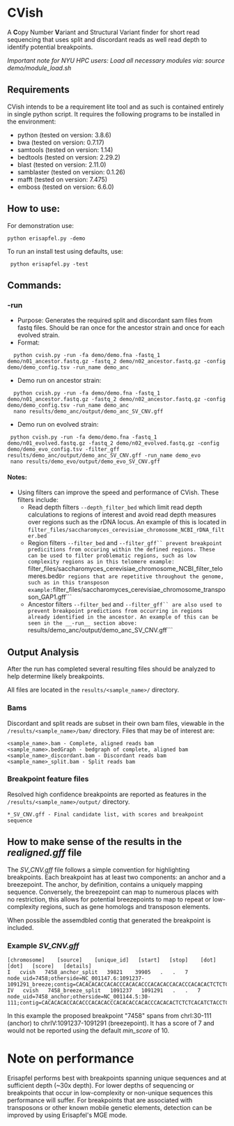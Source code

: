# CVish
A **C**opy Number **V**ariant and Structural Variant finder for short read sequencing that uses split and discordant reads as well read depth to identify potential breakpoints. 

_Important note for NYU HPC users:
 Load all necessary modules via:
	 source demo/module_load.sh_

## Requirements
CVish intends to be a requirement lite tool and as such is contained entirely in single python script. 
It requires the following programs to be installed in the environment:

* python	(tested on version: 3.8.6)
* bwa		(tested on version: 0.7.17)
* samtools	(tested on version: 1.14)
* bedtools	(tested on version: 2.29.2)
* blast		(tested on version: 2.11.0)
* samblaster	(tested on version: 0.1.26)
* mafft		(tested on version: 7.475)
* emboss	(tested on version: 6.6.0)

## How to use:
 For demonstration use:
  ```
  python erisapfel.py -demo
  ```
 To run an install test using defaults, use:
 ```
  python erisapfel.py -test
 ```

## Commands:
 ### -run
 * Purpose: Generates the required split and discordant sam files from fastq files. Should be ran once for the ancestor strain and once for each evolved strain.
  * Format:
 ```
   python cvish.py -run -fa demo/demo.fna -fastq_1 demo/n01_ancestor.fastq.gz -fastq_2 demo/n02_ancestor.fastq.gz -config demo/demo_config.tsv -run_name demo_anc
 ```
 * Demo run on ancestor strain:
 ```
   python cvish.py -run -fa demo/demo.fna -fastq_1 demo/n01_ancestor.fastq.gz -fastq_2 demo/n02_ancestor.fastq.gz -config demo/demo_config.tsv -run_name demo_anc
   nano results/demo_anc/output/demo_anc_SV_CNV.gff
 ```
  * Demo run on evolved strain: 
 ```
  python cvish.py -run -fa demo/demo.fna -fastq_1 demo/n01_evolved.fastq.gz -fastq_2 demo/n02_evolved.fastq.gz -config demo/demo_evo_config.tsv -filter_gff results/demo_anc/output/demo_anc_SV_CNV.gff -run_name demo_evo
  nano results/demo_evo/output/demo_evo_SV_CNV.gff
 ```
 
#### Notes:
* Using filters can improve the speed and performance of CVish. These filters include:
  * Read depth filters ```--depth_filter_bed``` which limit read depth calculations to regions of interest and avoid read depth measures over regions such as the rDNA locus. An example of this is located in ```filter_files/saccharomyces_cerevisiae_chromosome_NCBI_rDNA_filter.bed``` 
  * Region filters ```--filter_bed``` and ```--filter_gff`` prevent breakpoint predicitions from occuring within the defined regions. These can be used to filter problematic regions, such as low complexity regions as in this telomere example:
```filter_files/saccharomyces_cerevisiae_chromosome_NCBI_filter_telomeres.bed```
Or regions that are repetitive throughout the genome, such as in this transposon example:
```filter_files/saccharomyces_cerevisiae_chromosome_transposon_GAP1.gff```
  * Ancestor filters ```--filter_bed``` and ```--filter_gff`` are also used to prevent breakpoint predictions from occurring in regions already identified in the ancestor. An example of this can be seen in the __-run__ section above:
```results/demo_anc/output/demo_anc_SV_CNV.gff```  

## Output Analysis 
After the run has completed several resulting files should be analyzed to help determine likely breakpoints.

All files are located in the ```results/<sample_name>/``` directory.

### Bams 
Discordant and split reads are subset in their own bam files, viewable in the ```/results/<sample_name>/bam/``` directory. Files that may be of interest are:
```
<sample_name>.bam - Complete, aligned reads bam
<sample_name>.bedGraph - bedgraph of complete, aligned bam
<sample_name>_discordant.bam - Discordant reads bam
<sample_name>_split.bam - Split reads bam
```

### Breakpoint feature files
Resolved high confidence breakpoints are reported as features in the ```/results/<sample_name>/output/``` directory. 

```
*_SV_CNV.gff - Final candidate list, with scores and breakpoint sequence 
```

## How to make sense of the results in the _realigned.gff_ file
The _SV_CNV.gff_ file follows a simple convention for highlighting breakpoints. Each breakpoint has at least two components: an anchor and a breezepoint. The anchor, by definition, contains a uniquely mapping sequence. Conversely, the breezepoint can map to numerous places with no restriction, this allows for potential breezepoints to map to repeat or low-complexity regions, such as gene homologs and transposon elements.

When possible the assemdbled contig that generated the breakpoint is included.

### Example _SV_CNV.gff_

```
[chromosome]    [source]    [unique_id]   [start]   [stop]    [dot] [dot]   [score]   [details]
I   cvish   7458_anchor_split	39821    39905   .   .   7    node_uid=7458;otherside=NC_001147.6:1091237-1091291_breeze;contig=CACACACACCACACCCACACACCCACACACCACACCCACACACTCTCTCACATCTACCTCTACTCTCGCTGTCAT
IV   cvish   7458_breeze_split   1091237   1091291   .   .   7    node_uid=7458_anchor;otherside=NC_001144.5:30-111;contig=CACACACACCACACCCACACACCCACACACCACACCCACACACTCTCTCACATCTACCTCTACTCTCGCTGTCAT
```
In this example the proposed breakpoint "7458" spans from chrI:30-111 (anchor) to chrIV:1091237-1091291 (breezepoint). It has a score of 7 and would not be reported using the default _min_score_ of 10.

# Note on performance
Erisapfel performs best with breakpoints spanning unique sequences and at sufficient depth (~30x depth). For lower depths of sequencing or breakpoints that occur in low-complexity or non-unique sequences this performance will suffer.  For breakpoints that are associated with transposons or other known mobile genetic elements, detection can be improved by using Erisapfel's MGE mode.
